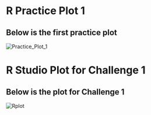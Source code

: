 # R Practice Plot 1

## Below is the first practice plot 
![Practice_Plot_1](https://user-images.githubusercontent.com/60228369/91071268-fa7de100-e605-11ea-8ea3-0e7f36f83214.png)


# R Studio Plot for Challenge 1

## Below is the plot for Challenge 1
![Rplot](https://user-images.githubusercontent.com/60228369/91071465-3618ab00-e606-11ea-80ef-0892316b6cfc.png)


